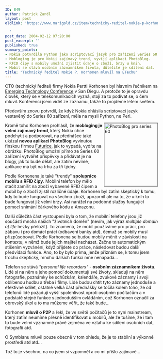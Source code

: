 ```yaml
---
ID: 849
author: Patrick Zandl
layout: post
oldlink: 'https://www.marigold.cz/item/technicky-reditel-nokie-p-korhonen-mluvil-na-etechu

  '
post_date: 2004-02-12 07:28:00
post_excerpt: ''
published: true
summary_points:
- Nokia potvrdila Python jako scriptovací jazyk pro zařízení Series 60.
- Mobloging je pro Nokii zajímavý trend, vyvíjí aplikaci PhotoBlog.
- RFID čipy s mobily umožní zjistit údaje o zboží, brzy u knih.
- Mobil se stává osobním záznamníkem života, důležité je sdílení dat.
title: "Technický ředitel Nokie P. Korhonen mluvil na ETechu"
---
```


<p>
CTO (technický ředitel) firmy Nokia Pertti Korhonen byl hlavním řečníkem na <A href="http://www.oreillynet.com/et2004/" target=_blank>Emerging Technology Conference</A> v San Diegu. A protože to je opravdu člověk, který se v telekomunikacích vyzná, stojí za to podívat se, o čem mluvil. Konferenci jsem viděl ze záznamu, takže to projdeme letem světem.</p>

<p>
Především znovu potvrdil, že když Nokia ohlásila scriptovací jazyk vestavěný do Series 60 zařízení, měla na mysli Python, ne Perl. </p>

<p>
<IMG height=208 alt="PhotoBlog pro series 60" src="/wp-content/uploads/photoblog.jpg" width=176 align=right border=1>Kromě toho Korhonen prohlásil, že <STRONG>mobloging je velmi zajímavý trend</STRONG>, který Nokia chce podchytit a podporovat, na přednášce také ukázal <STRONG>novou aplikaci PhotoBlog</STRONG> vyvinutou finskou firmou <A href="http://www.futurice.fi/">Futurice</A>, jak to vypadá, vydíte na obrázku. PhotoBlog umožní přímo ze Series 60 zařízení vytvářet příspěvky a přidávat je na blogy, jak to bude dělat, ale zatím nevíme, aplikace má být na trhu za tři týdny. </p>

<p>
Podle Korhonena je také "trendy" <STRONG>spolupráce mobilu s RFID čipy</STRONG>. Mobilní telefon by mělo stačit zamířit na zboží vybavené RFID čipem a mobil by o zboží zjistil rozličné údaje. Korhonen byl zatím skeptický k tomu, kdy to bude fungovat na všechno zboží, upozornil ale na to, že u knih to bude fungovat již velmi brzy. Asi narážel na podobné služby fungující pomocí snímání čárkového kódu a Amazonu. </p>

<p>
Další důležitá část vystoupení byla o tom, že mobilní telefony jsou již součástí mnoha našich "životních domén" (nevím, jak výraz <EM>multiple domain of life</EM> hezky přeložit). To znamená, že mobil používáme pro práci, pro zábavu i pro domácí práci (odbavení banky atd), čemuž se mobily musí přizpůsobovat. Podle Korhonena se budou mobily měnit v závislosti na kontextu, v němž bude jejich majitel nacházet. Začne to automatickým stišením vyzvánění, když přijdete do práce, následovat budou další předvídací funkce. Ano, to by bylo prima, jenže přiznám se, k tomu jsem trochu skeptický, mnoho dalších funkcí mne nenapadá...</p>

<p>
Telefon se stává <EM>"personal life recorders"</EM> - <STRONG>osobním záznamníkem života</STRONG>. Lidé si na něm a jeho pomocí dokumentují své životy, skladují na něm fotografie, poznámky ke schůzkám, kalendáře, zvukové záznamy i svoji oblíbenou hudbu a třeba i filmy. Lidé budou chtít tyto záznamy jednoduše a efektivně sdílet, ostatně velká část přednášky se točila kolem toho, že od telefonů lidé požadují vyšší spolehlivost oproti osobním počítačům a v podstatě stejné funkce s jednodušším ovládáním, což Korhonen označil za obrovský úkol a to mu můžeme věřit, že také bude...</p>

<p>
Korhonen <STRONG>mluvil o P2P</STRONG> a řekl, že ve světě počítačů je to nyní mainstream, který zatím neumíme přesně identifikovat u mobilů, ale že tušíme, že i tam to bude velmi významné právě zejména ve vztahu ke sdílení osobních dat, fotografií atd. </p>

<p>
O Symbianu mluvil pouze obecně v tom ohledu, že je to stabilní a výkonné prostředí atd atd... </p>

<p>
Tož to je všechno, na co jsem si vzpomněl a co mi přišlo zajímavé...</p>